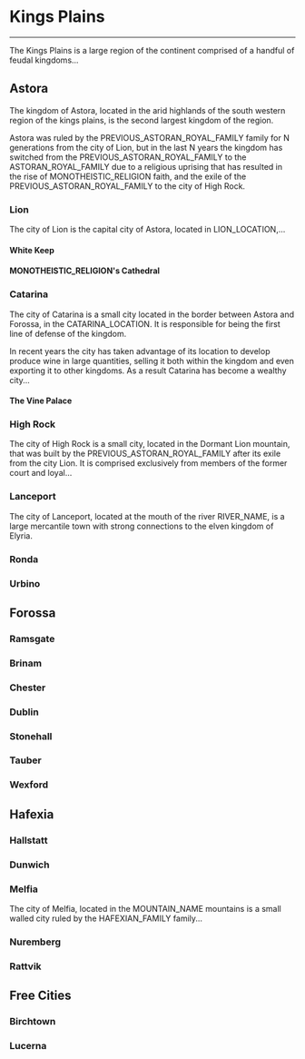# Kings Plains
___
The Kings Plains is a large region of the continent comprised of a handful of feudal kingdoms...

## Astora
The kingdom of Astora, located in the arid highlands of the south western region of the kings plains, is the second largest kingdom of the region.

Astora was ruled by the PREVIOUS_ASTORAN_ROYAL_FAMILY family for N generations from the city of Lion, but in the last N years the kingdom has switched from the PREVIOUS_ASTORAN_ROYAL_FAMILY to the ASTORAN_ROYAL_FAMILY due to a religious uprising that has resulted in the rise of MONOTHEISTIC_RELIGION faith, and the exile of the PREVIOUS_ASTORAN_ROYAL_FAMILY to the city of High Rock.

### Lion
The city of Lion is the capital city of Astora, located in LION_LOCATION,...

#### White Keep

#### MONOTHEISTIC_RELIGION's Cathedral


### Catarina
The city of Catarina is a small city located in the border between Astora and Forossa, in the CATARINA_LOCATION. It is responsible for being the first line of defense of the kingdom.

In recent years the city has taken advantage of its location to develop produce wine in large quantities, selling it both within the kingdom and even exporting it to other kingdoms. As a result Catarina has become a wealthy city...

#### The Vine Palace 


### High Rock
The city of High Rock is a small city, located in the Dormant Lion mountain, that was built by the PREVIOUS_ASTORAN_ROYAL_FAMILY after its exile from the city Lion. It is comprised exclusively from members of the former court and loyal...



### Lanceport
The city of Lanceport, located at the mouth of the river RIVER_NAME, is a large mercantile town with strong connections to the elven kingdom of Elyria.

### Ronda

### Urbino


## Forossa

### Ramsgate

### Brinam

### Chester

### Dublin

### Stonehall

### Tauber

### Wexford


## Hafexia

### Hallstatt

### Dunwich

### Melfia
The city of Melfia, located in the MOUNTAIN_NAME mountains is a small walled city ruled by the HAFEXIAN_FAMILY family...

### Nuremberg

### Rattvik


## Free Cities

### Birchtown

### Lucerna